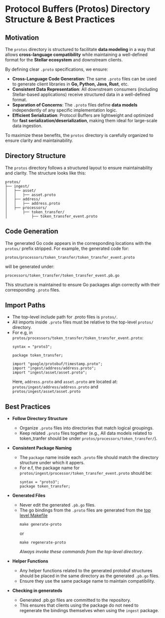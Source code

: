 # Protocol Buffers (Protos) Directory Structure & Best Practices

## Motivation

The `protos` directory is structured to facilitate **data modeling** in a way that allows **cross-language compatibility** while maintaining a well-defined format for the **Stellar ecosystem** and downstream clients.

By defining clear `.proto` specifications, we ensure:
- **Cross-Language Code Generation**: The same `.proto` files can be used to generate client libraries in **Go, Python, Java, Rust**, etc.
- **Consistent Data Representation**: All downstream consumers (including Stellar-based applications) receive structured data in a well-defined format.
- **Separation of Concerns**: The `.proto` files define **data models** independently of any specific implementation logic.
- **Efficient Serialization**: Protocol Buffers are lightweight and optimized for **fast serialization/deserialization**, making them ideal for large-scale data ingestion.

To maximize these benefits, the `protos` directory is carefully organized to ensure clarity and maintainability.

## Directory Structure

The `protos` directory follows a structured layout to ensure maintainability and clarity. The structure looks like this:

```
protos/
├── ingest/
│   ├── asset/
│   │   ├── asset.proto
│   ├── address/
│   │   ├── address.proto
│   ├── processors/
│       ├── token_transfer/
│           ├── token_transfer_event.proto
```

## Code Generation

The generated Go code appears in the corresponding locations with the `protos/` prefix stripped.
For example, the generated code for:

`protos/processors/token_transfer/token_transfer_event.proto`

will be generated under:

`processors/token_transfer/token_transfer_event.pb.go`

This structure is maintained to ensure Go packages align correctly with their corresponding `.proto` files.

## Import Paths
- The top-level include path for .proto files is `protos/`. 
- All imports inside `.proto` files must be relative to the top-level `protos/` directory.
- For e.g, in `protos/processors/token_transfer/token_transfer_event.proto`:
    ```
    syntax = "proto3";
    
    package token_transfer;
    
    import "google/protobuf/timestamp.proto";
    import "ingest/address/address.proto";
    import "ingest/asset/asset.proto";
    ```
    Here, `address.proto` and `asset.proto` are located at: `protos/ingest/address/address.proto` and `protos/ingest/asset/asset.proto`


## Best Practices

- **Follow Directory Structure**
  - Organize `.proto` files into directories that match logical groupings.
  - Keep related `.proto` files together (e.g., All data models related to token_tranfer should be under `protos/processors/token_transfer/`).


- **Consistent Package Naming**
  - The `package` name inside each `.proto` file should match the directory structure under which it appers.
  - For e.f, the package name for  `protos/ingest/processor/token_transfer_event.proto`  should be:
     ```
     syntax = "proto3";
     package token_transfer;
     ```
    
- **Generated Files**
  - Never edit the generated `.pb.go` files.
  - The go bindings from the `.proto` files are generated from the [top level Makefile](./../Makefile)
    ```
    make generate-proto
    ```
    or
    ```
    make regenerate-proto
    ```
    _Always invoke these commands from the top-level directory_.


- **Helper Functions**
  - Any helper functions related to the generated protobuf structures should be placed in the same directory as the generated `.pb.go` files.
  - Ensure they use the same package name to maintain compatibility.


- **Checking in generateds**
    - Generated .pb.go files are committed to the repository.
    - This ensures that clients using the package do not need to regenerate the bindings themselves when using the `ingest` package.
